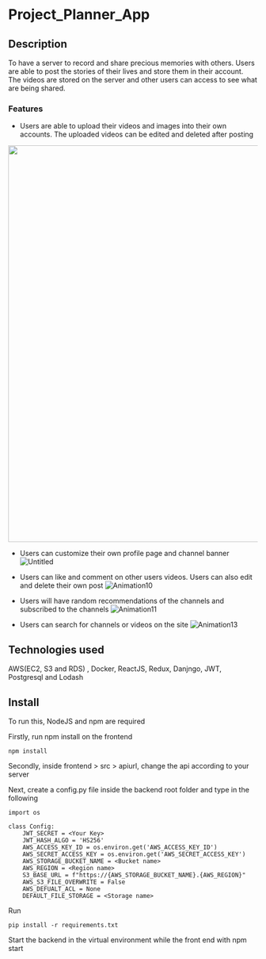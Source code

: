 # Project_Planner_App

## Description

To have a server to record and share precious memories with others. Users are able to post the stories of their lives and store them in their account. The videos are stored on the server and other users can access to see what are being shared.

### Features

- Users are able to upload their videos and images into their own accounts. The uploaded videos can be edited and deleted after posting
<img src="https://media.giphy.com/media/EErCCKnRoD0rk5PxcE/giphy.gif" width="800px">

- Users can customize their own profile page and channel banner
![Untitled](https://user-images.githubusercontent.com/78722564/118407821-038f7080-b6b5-11eb-813e-0a8808f03e83.png)

- Users can like and comment on other users videos. Users can also edit and delete their own post
![Animation10](https://user-images.githubusercontent.com/78722564/118406852-5b77a880-b6b0-11eb-8cc1-74a22321e7e4.gif)

- Users will have random recommendations of the channels and subscribed to the channels
![Animation11](https://user-images.githubusercontent.com/78722564/118406914-bc06e580-b6b0-11eb-83aa-8a15769d5160.gif)

- Users can search for channels or videos on the site
![Animation13](https://user-images.githubusercontent.com/78722564/118406942-db9e0e00-b6b0-11eb-99c1-bf9aa9fc36a9.gif)

## Technologies used

AWS(EC2, S3 and RDS) , Docker, ReactJS, Redux, Danjngo, JWT, Postgresql and Lodash

## Install

To run this, NodeJS and npm are required

Firstly, run npm install on the frontend

```
npm install
```

Secondly, inside frontend > src > apiurl, change the api according to your server

Next, create a config.py file inside the backend root folder and type in the following

```
import os

class Config:
    JWT_SECRET = <Your Key>
    JWT_HASH_ALGO = 'HS256'
    AWS_ACCESS_KEY_ID = os.environ.get('AWS_ACCESS_KEY_ID')
    AWS_SECRET_ACCESS_KEY = os.environ.get('AWS_SECRET_ACCESS_KEY')
    AWS_STORAGE_BUCKET_NAME = <Bucket name>
    AWS_REGION = <Region name>
    S3_BASE_URL = f"https://{AWS_STORAGE_BUCKET_NAME}.{AWS_REGION}"
    AWS_S3_FILE_OVERWRITE = False
    AWS_DEFUALT_ACL = None
    DEFAULT_FILE_STORAGE = <Storage name>
```

Run

```
pip install -r requirements.txt
```

Start the backend in the virtual environment while the front end with npm start
